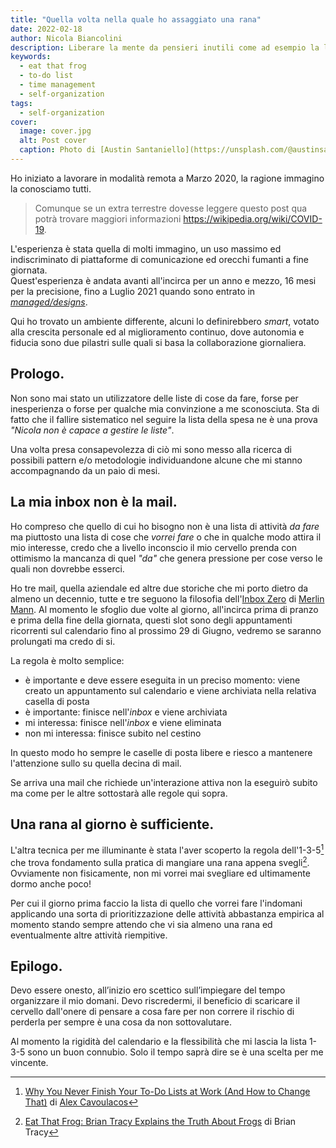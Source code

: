```yaml
---
title: "Quella volta nella quale ho assaggiato una rana"
date: 2022-02-18
author: Nicola Biancolini
description: Liberare la mente da pensieri inutili come ad esempio la lista di cose da fare si è rivelata una per me un'ottima cosa. Trovare la giusta via per ottenerlo non e' stato tuttavia cosi semplice.
keywords: 
  - eat that frog
  - to-do list
  - time management
  - self-organization
tags:
  - self-organization
cover:
  image: cover.jpg
  alt: Post cover
  caption: Photo di [Austin Santaniello](https://unsplash.com/@austinsantaniello?utm_source=unsplash&utm_medium=referral&utm_content=creditCopyText) su [Unsplash](https://unsplash.com/s/photos/eat-frog?utm_source=unsplash&utm_medium=referral&utm_content=creditCopyText)
---
```


Ho iniziato a lavorare in modalità remota a Marzo 2020, la ragione immagino la conosciamo tutti.

> Comunque se un extra terrestre dovesse leggere questo post qua potrà trovare maggiori informazioni https://wikipedia.org/wiki/COVID-19.

L'esperienza è stata quella di molti immagino, un uso massimo ed indiscriminato di piattaforme di comunicazione ed orecchi fumanti a fine giornata.  
Quest'esperienza è andata avanti all'incirca per un anno e mezzo, 16 mesi per la precisione, fino a Luglio 2021 quando sono entrato in [*managed/designs*](https://www.manageddesigns.it/).

<!-- 
  Todo.
  Replate {working-in-md} with link to ../working-in-md post, when available.
-->
<!-- {working-in-md} -->
Qui ho trovato un ambiente differente, alcuni lo definirebbero *smart*, votato alla crescita personale ed al miglioramento continuo, dove autonomia e fiducia sono due pilastri sulle quali si basa la collaborazione giornaliera.
<!-- {working-in-md} --> 

## Prologo.

Non sono mai stato un utilizzatore delle liste di cose da fare, forse per inesperienza o forse per qualche mia convinzione a me sconosciuta. Sta di fatto che il fallire sistematico nel seguire la lista della spesa ne è una prova *"Nicola non è capace a gestire le liste"*.

Una volta presa consapevolezza di ciò mi sono messo alla ricerca di possibili pattern e/o metodologie individuandone alcune che mi stanno accompagnando da un paio di mesi.

## La mia inbox non è la mail.

Ho compreso che quello di cui ho bisogno non è una lista di attività *da fare* ma piuttosto una lista di cose che *vorrei fare* o che in qualche modo attira il mio interesse, credo che a livello inconscio il mio cervello prenda con ottimismo la mancanza di quel *"da"* che genera pressione per cose verso le quali non dovrebbe esserci.

Ho tre mail, quella aziendale ed altre due storiche che mi porto dietro da almeno un decennio, tutte e tre seguono la filosofia dell'[Inbox Zero](https://www.43folders.com/izero "Indice degli articoli inerenti la tecnica Inbox Zero") di [Merlin Mann](http://www.merlinmann.com/ "Sito personale di Merlin Mann"). Al momento le sfoglio due volte al giorno, all'incirca prima di pranzo e prima della fine della giornata, questi slot sono degli appuntamenti ricorrenti sul calendario fino al prossimo 29 di Giugno, vedremo se saranno prolungati ma credo di si.

La regola è molto semplice:

  - è importante e deve essere eseguita in un preciso momento: viene creato un appuntamento sul calendario e viene archiviata nella relativa casella di posta
  - è importante: finisce nell'*inbox* e viene archiviata
  - mi interessa: finisce nell'*inbox* e viene eliminata
  - non mi interessa: finisce subito nel cestino

In questo modo ho sempre le caselle di posta libere e riesco a mantenere l'attenzione sullo su quella decina di mail.

Se arriva una mail che richiede un'interazione attiva non la eseguirò subito ma come per le altre sottostarà alle regole qui sopra.

## Una rana al giorno è sufficiente.

L'altra tecnica per me illuminante è stata l'aver scoperto la regola dell'1-3-5[^1] che trova fondamento sulla pratica di mangiare una rana appena svegli[^2]. Ovviamente non fisicamente, non mi vorrei mai svegliare ed ultimamente dormo anche poco!

[^1]: [Why You Never Finish Your To-Do Lists at Work (And How to Change That)](https://www.themuse.com/advice/why-you-never-finish-your-todo-lists-at-work-and-how-to-change-that) di [Alex Cavoulacos](https://www.themuse.com/author/alex-cavoulacos)

[^2]: [Eat That Frog: Brian Tracy Explains the Truth About Frogs](https://www.briantracy.com/blog/time-management/the-truth-about-frogs) di Brian Tracy

Per cui il giorno prima faccio la lista di quello che vorrei fare l'indomani applicando una sorta di prioritizzazione delle attività abbastanza empirica al momento stando sempre attendo che vi sia almeno una rana ed eventualmente altre attività riempitive.

## Epilogo.

Devo essere onesto, all’inizio ero scettico sull’impiegare del tempo organizzare il mio domani. Devo riscredermi, il beneficio di scaricare il cervello dall'onere di pensare a cosa fare per non correre il rischio di perderla per sempre è una cosa da non sottovalutare.

Al momento la rigidità del calendario e la flessibilità che mi lascia la lista 1-3-5 sono un buon connubio. Solo il tempo saprà dire se è una scelta per me vincente.
